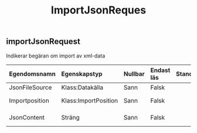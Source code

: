 ﻿---
title: ImportJsonReques
second_title: Aspose.Cells Cloud Documen
type: docs
url: /sv/specification/model/importjsonrequest/
description: "Aspose.Cells Molnmodellspecifikation: ImportJsonRequest. Hantera enkelt Excel och andra kalkylarksdokument med funktioner som att öppna, generera, redigera, dela, slå samman, jämföra och konvertera"
kwords: Excel, Office, Kalkylblad, Cloud REST API, ImportJsonRequest
weight: 50
---
## **importJsonRequest**

 Indikerar begäran om import av xml-data

| Egendomsnamn| Egenskapstyp| Nullbar| Endast läs| Standardvärde| Beskrivning|
|:- |:- |:- |:- |:- |:- |
| JsonFileSource| Klass:Datakälla| Sann| Falsk|| Json filkälla|
| Importposition| Klass:ImportPosition| Sann| Falsk|| Importera positionsbeskrivning.|
| JsonContent| Sträng| Sann| Falsk|| Base64String standard är null|

